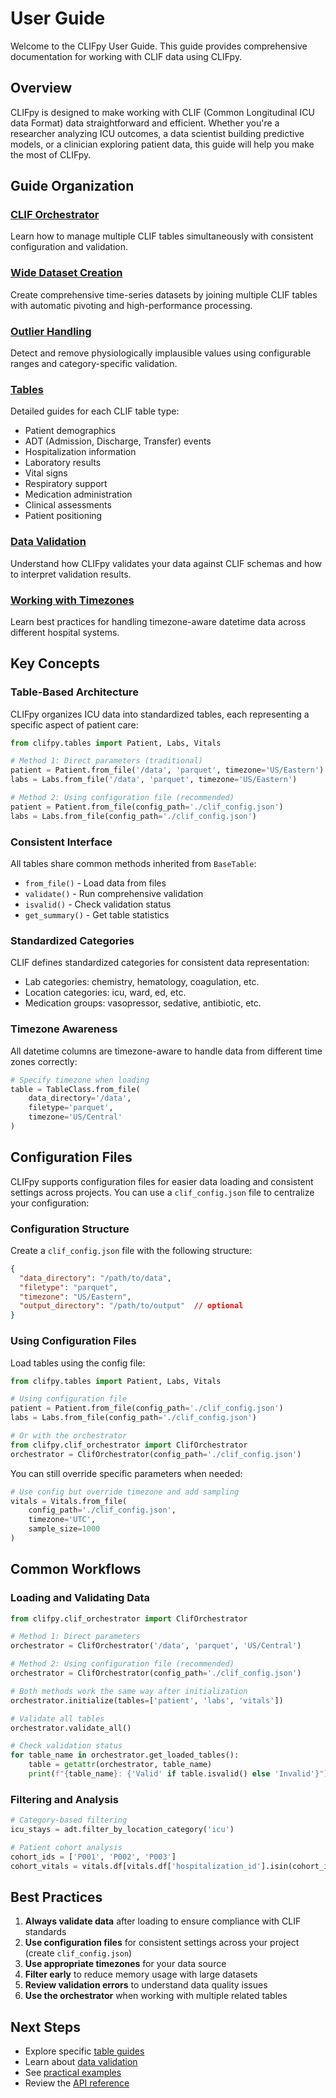 # User Guide

Welcome to the CLIFpy User Guide. This guide provides comprehensive documentation for working with CLIF data using CLIFpy.

## Overview

CLIFpy is designed to make working with CLIF (Common Longitudinal ICU data Format) data straightforward and efficient. Whether you're a researcher analyzing ICU outcomes, a data scientist building predictive models, or a clinician exploring patient data, this guide will help you make the most of CLIFpy.

## Guide Organization

### [CLIF Orchestrator](orchestrator.md)
Learn how to manage multiple CLIF tables simultaneously with consistent configuration and validation.

### [Wide Dataset Creation](wide-dataset.md)
Create comprehensive time-series datasets by joining multiple CLIF tables with automatic pivoting and high-performance processing.

### [Outlier Handling](outlier-handling.md)
Detect and remove physiologically implausible values using configurable ranges and category-specific validation.

### [Tables](tables/index.md)
Detailed guides for each CLIF table type: 

- Patient demographics
- ADT (Admission, Discharge, Transfer) events
- Hospitalization information
- Laboratory results
- Vital signs
- Respiratory support
- Medication administration
- Clinical assessments
- Patient positioning

### [Data Validation](validation.md)
Understand how CLIFpy validates your data against CLIF schemas and how to interpret validation results.

### [Working with Timezones](timezones.md)
Learn best practices for handling timezone-aware datetime data across different hospital systems.

## Key Concepts

### Table-Based Architecture

CLIFpy organizes ICU data into standardized tables, each representing a specific aspect of patient care:

```python
from clifpy.tables import Patient, Labs, Vitals

# Method 1: Direct parameters (traditional)
patient = Patient.from_file('/data', 'parquet', timezone='US/Eastern')
labs = Labs.from_file('/data', 'parquet', timezone='US/Eastern')

# Method 2: Using configuration file (recommended)
patient = Patient.from_file(config_path='./clif_config.json')
labs = Labs.from_file(config_path='./clif_config.json')
```

### Consistent Interface

All tables share common methods inherited from `BaseTable`: 

- `from_file()` - Load data from files
- `validate()` - Run comprehensive validation
- `isvalid()` - Check validation status
- `get_summary()` - Get table statistics

### Standardized Categories

CLIF defines standardized categories for consistent data representation:
- Lab categories: chemistry, hematology, coagulation, etc.
- Location categories: icu, ward, ed, etc.
- Medication groups: vasopressor, sedative, antibiotic, etc.

### Timezone Awareness

All datetime columns are timezone-aware to handle data from different time zones correctly:

```python
# Specify timezone when loading
table = TableClass.from_file(
    data_directory='/data',
    filetype='parquet',
    timezone='US/Central'
)
```

## Configuration Files

CLIFpy supports configuration files for easier data loading and consistent settings across projects. You can use a `clif_config.json` file to centralize your configuration:

### Configuration Structure

Create a `clif_config.json` file with the following structure:

```json
{
  "data_directory": "/path/to/data",
  "filetype": "parquet",
  "timezone": "US/Eastern", 
  "output_directory": "/path/to/output"  // optional
}
```

### Using Configuration Files

Load tables using the config file:

```python
from clifpy.tables import Patient, Labs, Vitals

# Using configuration file
patient = Patient.from_file(config_path='./clif_config.json')
labs = Labs.from_file(config_path='./clif_config.json')

# Or with the orchestrator
from clifpy.clif_orchestrator import ClifOrchestrator
orchestrator = ClifOrchestrator(config_path='./clif_config.json')
```

You can still override specific parameters when needed:

```python
# Use config but override timezone and add sampling
vitals = Vitals.from_file(
    config_path='./clif_config.json',
    timezone='UTC',
    sample_size=1000
)
```

## Common Workflows

### Loading and Validating Data

```python
from clifpy.clif_orchestrator import ClifOrchestrator

# Method 1: Direct parameters
orchestrator = ClifOrchestrator('/data', 'parquet', 'US/Central')

# Method 2: Using configuration file (recommended)
orchestrator = ClifOrchestrator(config_path='./clif_config.json')

# Both methods work the same way after initialization
orchestrator.initialize(tables=['patient', 'labs', 'vitals'])

# Validate all tables
orchestrator.validate_all()

# Check validation status
for table_name in orchestrator.get_loaded_tables():
    table = getattr(orchestrator, table_name)
    print(f"{table_name}: {'Valid' if table.isvalid() else 'Invalid'}")
```

### Filtering and Analysis

```python
# Category-based filtering
icu_stays = adt.filter_by_location_category('icu')

# Patient cohort analysis 
cohort_ids = ['P001', 'P002', 'P003']
cohort_vitals = vitals.df[vitals.df['hospitalization_id'].isin(cohort_ids)]
```

## Best Practices

1. **Always validate data** after loading to ensure compliance with CLIF standards
2. **Use configuration files** for consistent settings across your project (create `clif_config.json`)
3. **Use appropriate timezones** for your data source
4. **Filter early** to reduce memory usage with large datasets
5. **Review validation errors** to understand data quality issues
6. **Use the orchestrator** when working with multiple related tables

## Next Steps

- Explore specific [table guides](tables/index.md)
- Learn about [data validation](validation.md)
- See [practical examples](../examples/index.md)
- Review the [API reference](../api/index.md)